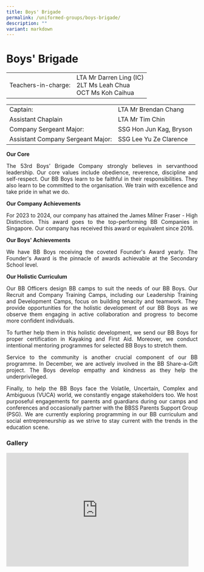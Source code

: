 ```yaml
---
title: Boys' Brigade
permalink: /uniformed-groups/boys-brigade/
description: ""
variant: markdown
---
```

# Boys' Brigade

|                     |                                                                    |
|-----------|--------------|
| Teachers-in-charge:   | LTA Mr Darren Ling (IC)<br>2LT Ms Leah Chua<br>OCT Ms Koh Caihua |

|                    |                  |
|--------------------|------------------|
| Captain:           | LTA Mr Brendan Chang |
| Assistant Chaplain | LTA Mr Tim Chin      |
| Company Sergeant Major:           | SSG Hon Jun Kag, Bryson |
| Assistant Company Sergeant Major: | SSG Lee Yu Ze Clarence         |

**Our Core**
<p style="text-align: justify;">The 53rd Boys’ Brigade Company strongly believes in servanthood leadership. Our core values include obedience, reverence, discipline and self-respect. Our BB Boys learn to be faithful in their responsibilities. They also learn to be committed to the organisation. We train with excellence and take pride in what we do.

**Our Company Achievements**

</p><p style="text-align: justify;">For 2023 to 2024, our company has attained the James Milner Fraser - High Distinction. This award goes to the top-performing BB Companies in Singapore. Our company has received this award or equivalent since 2016.</p>

**Our Boys' Achievements**

<p style="text-align: justify;">We have BB Boys receiving the coveted Founder's Award yearly. The Founder's Award is the pinnacle of awards achievable at the Secondary School level.</p>

**Our Holistic Curriculum**

<p style="text-align: justify;">Our BB Officers design BB camps to suit the needs of our BB Boys. Our Recruit and Company Training Camps, including our Leadership Training and Development Camps, focus on building tenacity and teamwork. They provide opportunities for the holistic development of our BB Boys as we observe them engaging in active collaboration and progress to become more confident individuals.</p>

  

<p style="text-align: justify;">To further help them in this holistic development, we send our BB Boys for proper certification in Kayaking and First Aid. Moreover, we conduct intentional mentoring programmes for selected BB Boys to stretch them.</p>

  

<p style="text-align: justify;">Service to the community is another crucial component of our BB programme. In December, we are actively involved in the BB Share-a-Gift project. The Boys develop empathy and kindness as they help the underprivileged.</p>

  

<p style="text-align: justify;">Finally, to help the BB Boys face the Volatile, Uncertain, Complex and Ambiguous (VUCA) world, we constantly engage stakeholders too. We host purposeful engagements for parents and guardians during our camps and conferences and occasionally partner with the BBSS Parents Support Group (PSG). We are currently exploring programming in our BB curriculum and social entrepreneurship as we strive to stay current with the trends in the education scene.</p>


### Gallery
<iframe allowfullscreen="true" height="299" width="480" frameborder="0" src="https://docs.google.com/presentation/d/e/2PACX-1vSWZ4UaE8RMeNp9tjrfAL4FtaC84kQN6aKHD5hlUY54fud0aQI7q2fNDUT2OBkG2Q8xFn7tiDE-KQxS/embed?start=true&amp;loop=true&amp;delayms=3000"></iframe>